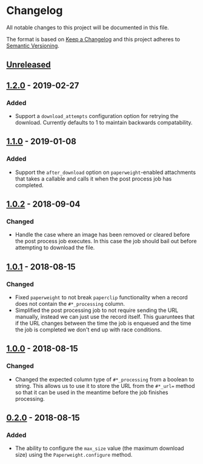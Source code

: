 # Changelog

All notable changes to this project will be documented in this file.

The format is based on [Keep a Changelog](http://keepachangelog.com/en/1.0.0/) and this project adheres to [Semantic Versioning](http://semver.org/spec/v2.0.0.html).

## [Unreleased]

## [1.2.0] - 2019-02-27
### Added
- Support a `download_attempts` configuration option for retrying the download. Currently defaults to 1 to maintain backwards compatability.

## [1.1.0] - 2019-01-08
### Added
- Support the `after_download` option on `paperweight`-enabled attachments that takes a callable and calls it when the post process job has completed.

## [1.0.2] - 2018-09-04
### Changed
- Handle the case where an image has been removed or cleared before the post process job executes. In this case the job should bail out before attempting to download the file.

## [1.0.1] - 2018-08-15
### Changed
- Fixed `paperweight` to not break `paperclip` functionality when a record does not contain the `#*_processing` column.
- Simplified the post processing job to not require sending the URL manually, instead we can just use the record itself. This guaruntees that if the URL changes between the time the job is enqueued and the time the job is completed we don't end up with race conditions.

## [1.0.0] - 2018-08-15
### Changed
- Changed the expected column type of `#*_processing` from a boolean to string. This allows us to use it to store the URL from the `#*_url=` method so that it can be used in the meantime before the job finishes processing.

## [0.2.0] - 2018-08-15
### Added
- The ability to configure the `max_size` value (the maximum download size) using the `Paperweight.configure` method.

[Unreleased]: https://github.com/CultureHQ/paperweight/compare/v1.2.0...HEAD
[1.2.0]: https://github.com/CultureHQ/paperweight/compare/v1.1.0...v1.2.0
[1.1.0]: https://github.com/CultureHQ/paperweight/compare/v1.0.2...v1.1.0
[1.0.2]: https://github.com/CultureHQ/paperweight/compare/v1.0.1...v1.0.2
[1.0.1]: https://github.com/CultureHQ/paperweight/compare/v1.0.0...v1.0.1
[1.0.0]: https://github.com/CultureHQ/paperweight/compare/v0.2.0...v1.0.0
[0.2.0]: https://github.com/CultureHQ/paperweight/compare/780202...v0.2.0
